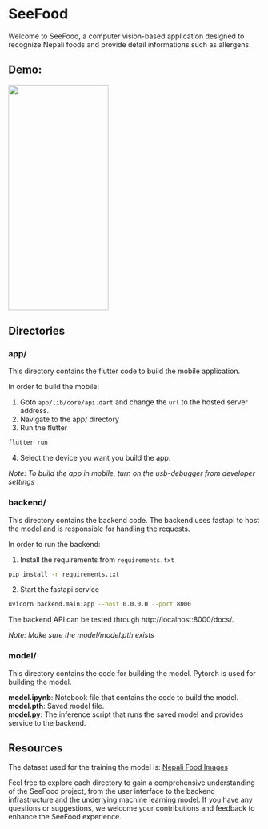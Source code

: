 # SeeFood
Welcome to SeeFood, a computer vision-based application designed to recognize Nepali foods and provide detail informations such as allergens.

## Demo:

<img src="seefood_demo.gif" width=200 height=450>

## Directories

### app/
This directory contains the flutter code to build the mobile application.

In order to build the mobile:

1. Goto `app/lib/core/api.dart` and change the `url` to the hosted server address.
2. Navigate to the app/ directory
3. Run the flutter
```bash
flutter run
```
4. Select the device you want you build the app.

*Note: To build the app in mobile, turn on the usb-debugger from developer settings*

### backend/
This directory contains the backend code. The backend uses fastapi to host the model and is responsible for handling the requests.

In order to run the backend:

1. Install the requirements from `requirements.txt`

```bash
pip install -r requirements.txt
```
2. Start the fastapi service
```bash
uvicorn backend.main:app --host 0.0.0.0 --port 8000
```

The backend API can be tested through <a>http://localhost:8000/docs/</a>.

*Note: Make sure the model/model.pth exists*

### model/
This directory contains the code for building the model. Pytorch is used for building the model.

**model.ipynb**: Notebook file that contains the code to build the model. <br>
**model.pth**: Saved model file. <br>
**model.py**: The inference script that runs the saved model and provides service to the backend.

## Resources

The dataset used for the training the model is: [Nepali Food Images](https://www.kaggle.com/datasets/saurabkunwar/nepali-food-images)

Feel free to explore each directory to gain a comprehensive understanding of the SeeFood project, from the user interface to the backend infrastructure and the underlying machine learning model. If you have any questions or suggestions, we welcome your contributions and feedback to enhance the SeeFood experience.
